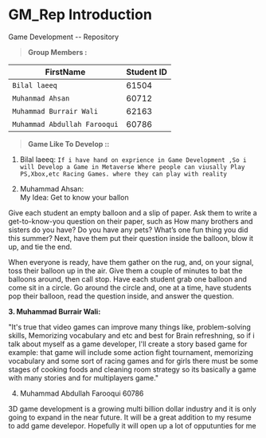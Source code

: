 # GM_Rep  __Introduction__
Game Development -- Repository  



>**Group Members :**
 

| FirstName     | Student ID    
| ------------- | ------------- |
| `Bilal laeeq`        | 61504     |
| `Muhanmad Ahsan`         | 60712   |
| `Muhammad Burrair Wali`        | 62163  |
| `Muhammad Abdullah Farooqui`         | 60786  |
 
>**Game Like To Develop ::**

1. Bilal laeeq:
   `If i have hand on exprience in Game Development ,So i will Develop a Game in Metaverse Where people can viusally Play PS,Xbox,etc Racing Games.
   where they can play with reality `



2. Muhammad Ahsan:     
My Idea: Get to know your ballon

Give each student an empty balloon and a slip of paper. Ask them to write a get-to-know-you question on their paper, such as How many brothers and sisters do you have? Do you have any pets? What’s one fun thing you did this summer? Next, have them put their question inside the balloon, blow it up, and tie the end.

When everyone is ready, have them gather on the rug, and, on your signal, toss their balloon up in the air. Give them a couple of minutes to bat the balloons around, then call stop. Have each student grab one balloon and come sit in a circle. Go around the circle and, one at a time, have students pop their balloon, read the question inside, and answer the question.






**3. Muhammad Burrair Wali:**
   
   "It's true that video games can improve many things like, problem-solving skills, Memorizing vocabulary and etc and best for Brain         refreshning, so if i talk about myself as a game developer, I'll create a story based game for example: that game will include some       action fight tournament, memorizing vocabulary and some sort of racing games and for girls there must be some stages of cooking foods     and cleaning room strategy so its basically a game with many stories and for multiplayers game."




4.  Muhammad Abdullah Farooqui    60786 



3D game development is a growing multi billion dollar industry and it is only going to expand in the near future. It will be a great addition to my resume to add game develepor. Hopefully it will open up a lot of opputunties for me
